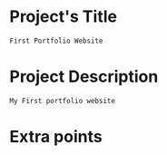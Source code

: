 # Project's Title
    First Portfolio Website 

# Project Description
    My First portfolio website 

# Extra points
    